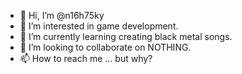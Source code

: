 - 👋 Hi, I’m @n16h75ky
- 👀 I’m interested in game development.
- 🌱 I’m currently learning creating black metal songs.
- 💞️ I’m looking to collaborate on NOTHING.
- 📫 How to reach me ... but why?

<!---
n16h75ky/n16h75ky is a ✨ special ✨ repository because its `README.md` (this file) appears on your GitHub profile.
You can click the Preview link to take a look at your changes.
--->
